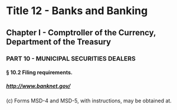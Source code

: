 
# Title 12 - Banks and Banking
## Chapter I - Comptroller of the Currency, Department of the Treasury
### PART 10 - MUNICIPAL SECURITIES DEALERS
#### § 10.2 Filing requirements.
##### http://www.banknet.gov/

(c) Forms MSD-4 and MSD-5, with instructions, may be obtained at.
